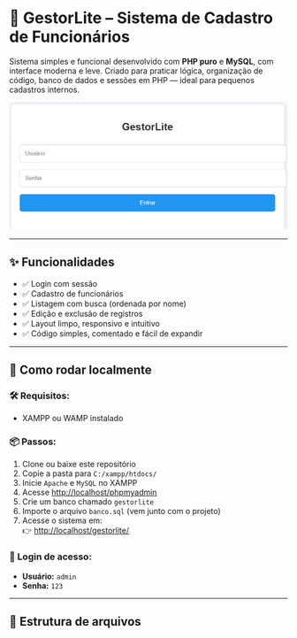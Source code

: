 # 👔 GestorLite – Sistema de Cadastro de Funcionários

Sistema simples e funcional desenvolvido com **PHP puro** e **MySQL**, com interface moderna e leve. Criado para praticar lógica, organização de código, banco de dados e sessões em PHP — ideal para pequenos cadastros internos.

![Screenshot](screenshot2.png)

---

## ✨ Funcionalidades

- ✅ Login com sessão
- ✅ Cadastro de funcionários
- ✅ Listagem com busca (ordenada por nome)
- ✅ Edição e exclusão de registros
- ✅ Layout limpo, responsivo e intuitivo
- ✅ Código simples, comentado e fácil de expandir

---

## 🚀 Como rodar localmente

### 🛠️ Requisitos:
- XAMPP ou WAMP instalado

### 📦 Passos:

1. Clone ou baixe este repositório
2. Copie a pasta para `C:/xampp/htdocs/`
3. Inicie `Apache` e `MySQL` no XAMPP
4. Acesse [http://localhost/phpmyadmin](http://localhost/phpmyadmin)
5. Crie um banco chamado `gestorlite`
6. Importe o arquivo `banco.sql` (vem junto com o projeto)
7. Acesse o sistema em:  
   👉 [http://localhost/gestorlite/](http://localhost/gestorlite/)

### 🔐 Login de acesso:
- **Usuário:** `admin`  
- **Senha:** `123`

---

## 📁 Estrutura de arquivos

